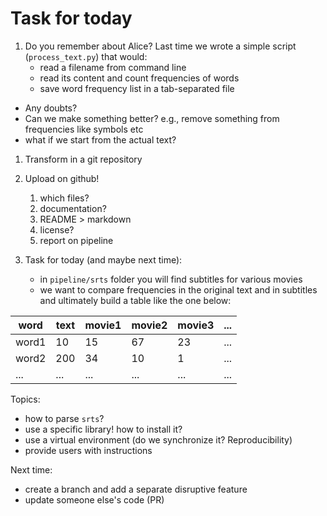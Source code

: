 # Task for today

1. Do you remember about Alice?
   Last time we wrote a simple script (`process_text.py`) that would:
	* read a filename from command line
	* read its content and count frequencies of words
	* save word frequency list in a tab-separated file

- Any doubts?
- Can we make something better? e.g., remove something from frequencies like symbols etc
- what if we start from the actual text?

1. Transform in a git repository

2. Upload on github!
   1. which files?
   2. documentation?
   3. README > markdown
   4. license?
   5. report on pipeline

3. Task for today (and maybe next time):
   * in `pipeline/srts` folder you will find subtitles for various movies
   * we want to compare frequencies in the original text and in subtitles and ultimately build a table like the one below:


| word  | text | movie1 | movie2 | movie3 | ... |
| ----- | ---- | ------ | ------ | ------ | --- |
| word1 | 10   | 15     | 67     | 23     | ... |
| word2 | 200  | 34     | 10     | 1      | ... |
|   ... | ...  | ...    |  ...   | ...    | ... |


Topics:
- how to parse `srts`?
- use a specific library! how to install it?
- use a virtual environment (do we synchronize it? Reproducibility)
- provide users with instructions

Next time:
- create a branch and add a separate disruptive feature
- update someone else's code (PR)